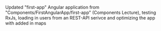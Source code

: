Updated "first-app" Angular application from "Components/FirstAngularApp/first-app" (Components Lecture), testing RxJs, loading in users from an REST-API serivce and optimizing the app with added in maps 

